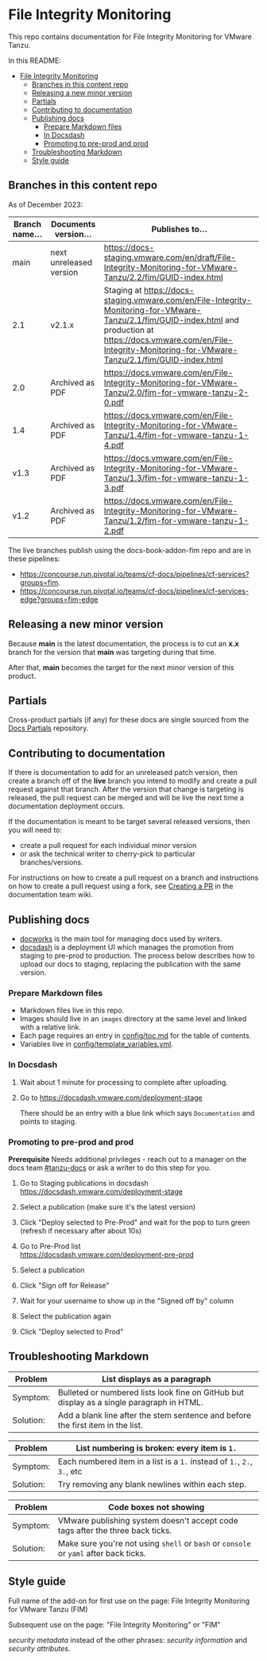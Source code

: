 # File Integrity Monitoring

This repo contains documentation for File Integrity Monitoring for VMware Tanzu.

In this README: 

- [File Integrity Monitoring](#file-integrity-monitoring)
  - [Branches in this content repo](#branches-in-this-content-repo)
  - [Releasing a new minor version](#releasing-a-new-minor-version)
  - [Partials](#partials)
  - [Contributing to documentation](#contributing-to-documentation)
  - [Publishing docs](#publishing-docs)
    - [Prepare Markdown files](#prepare-markdown-files)
    - [In Docsdash](#in-docsdash)
    - [Promoting to pre-prod and prod](#promoting-to-pre-prod-and-prod)
  - [Troubleshooting Markdown](#troubleshooting-markdown)
  - [Style guide](#style-guide)


## Branches in this content repo

As of December 2023:

| Branch name… | Documents version… | Publishes to…                          |
|---------     |--------------------|----------------------------------------|
| main | next unreleased version | https://docs-staging.vmware.com/en/draft/File-Integrity-Monitoring-for-VMware-Tanzu/2.2/fim/GUID-index.html |
| 2.1  | v2.1.x          | Staging at https://docs-staging.vmware.com/en/File-Integrity-Monitoring-for-VMware-Tanzu/2.1/fim/GUID-index.html and production at https://docs.vmware.com/en/File-Integrity-Monitoring-for-VMware-Tanzu/2.1/fim/GUID-index.html |
| 2.0  | Archived as PDF | https://docs.vmware.com/en/File-Integrity-Monitoring-for-VMware-Tanzu/2.0/fim-for-vmware-tanzu-2-0.pdf |
| 1.4  | Archived as PDF | https://docs.vmware.com/en/File-Integrity-Monitoring-for-VMware-Tanzu/1.4/fim-for-vmware-tanzu-1-4.pdf |
| v1.3 | Archived as PDF | https://docs.vmware.com/en/File-Integrity-Monitoring-for-VMware-Tanzu/1.3/fim-for-vmware-tanzu-1-3.pdf |
| v1.2 | Archived as PDF | https://docs.vmware.com/en/File-Integrity-Monitoring-for-VMware-Tanzu/1.2/fim-for-vmware-tanzu-1-2.pdf |

The live branches publish using the docs-book-addon-fim repo and are in these pipelines:

+ https://concourse.run.pivotal.io/teams/cf-docs/pipelines/cf-services?groups=fim.
+ https://concourse.run.pivotal.io/teams/cf-docs/pipelines/cf-services-edge?groups=fim-edge


## Releasing a new minor version

Because **main** is the latest documentation, the process is to cut an **x.x** branch
for the version that **main** was targeting during that time.

After that, **main** becomes the target for the next minor version of this product.


## Partials

Cross-product partials (if any) for these docs are single sourced from the [Docs Partials](https://github.com/pivotal-cf/docs-partials) repository.


## Contributing to documentation

If there is documentation to add for an unreleased patch version, then create a branch off of the **live** branch
you intend to modify and create a pull request against that branch.
After the version that change is targeting is released, the pull request can be merged and will be live
the next time a documentation deployment occurs.

If the documentation is meant to be target several released versions,
then you will need to:
+ create a pull request for each individual minor version
+ or ask the technical writer to cherry-pick to particular branches/versions.

For instructions on how to create a pull request on a branch and instructions on how to create a
pull request using a fork, see
[Creating a PR](https://docs-wiki.sc2-04-pcf1-apps.oc.vmware.com/wiki/external/create-pr.html)
in the documentation team wiki.


## Publishing docs

- [docworks](https://docworks.vmware.com/) is the main tool for managing docs used by writers.
- [docsdash](https://docsdash.vmware.com/) is a deployment UI which manages the promotion from
staging to pre-prod to production. The process below describes how to upload our docs to staging,
replacing the publication with the same version.

### Prepare Markdown files
- Markdown files live in this repo.
- Images should live in an `images` directory at the same level and linked with a relative link.
- Each page requires an entry in [config/toc.md](config/toc.md) for the table of contents.
- Variables live in [config/template_variables.yml](config/template_variables.yml).

### In Docsdash

1. Wait about 1 minute for processing to complete after uploading.
2. Go to https://docsdash.vmware.com/deployment-stage

   There should be an entry with a blue link which says `Documentation` and points to staging.

### Promoting to pre-prod and prod

**Prerequisite** Needs additional privileges - reach out to a manager on the docs team [#tanzu-docs](https://vmware.slack.com/archives/C055V2M0H) or ask a writer to do this step for you.

1. Go to Staging publications in docsdash  
  https://docsdash.vmware.com/deployment-stage

2. Select a publication (make sure it's the latest version)

3. Click "Deploy selected to Pre-Prod" and wait for the pop to turn green (refresh if necessary after about 10s)

4. Go to Pre-Prod list  
  https://docsdash.vmware.com/deployment-pre-prod

5. Select a publication

6. Click "Sign off for Release"

7. Wait for your username to show up in the "Signed off by" column

8. Select the publication again

9. Click "Deploy selected to Prod"

## Troubleshooting Markdown

| Problem | List displays as a paragraph |
|---------|-----------|
| Symptom:| Bulleted or numbered lists look fine on GitHub but display as a single paragraph in HTML.|
| Solution: | Add a blank line after the stem sentence and before the first item in the list.|

| Problem | List numbering is broken: every item is `1.` |
|---------|-----------|
| Symptom:| Each numbered item in a list is a `1.` instead of `1.`, `2.`, `3.`, etc|
| Solution: | Try removing any blank newlines within each step.|

| Problem | Code boxes not showing |
|---------|-----------|
| Symptom:| VMware publishing system doesn't accept code tags after the three back ticks.|
| Solution: | Make sure you're not using `shell` or `bash` or `console` or `yaml` after back ticks.|


## Style guide

Full name of the add-on for first use on the page: File Integrity Monitoring for VMware Tanzu (FIM)

Subsequent use on the page: "File Integrity Monitoring" or "FIM"

_security metadata_ instead of the other phrases: _security information_ and _security attributes_.
